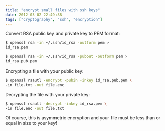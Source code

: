 ```yaml
---
title: "encrypt small files with ssh keys"
date: 2012-03-02 22:49:38
tags: ["cryptography", "ssh", "encryption"]
---
```


Convert RSA public key and private key to PEM format:

```bash
$ openssl rsa -in ~/.ssh/id_rsa -outform pem > 
id_rsa.pem

$ openssl rsa -in ~/.ssh/id_rsa -pubout -outform pem >
id_rsa.pub.pem
```

Encrypting a file with your public key:

```bash
$ openssl rsautl -encrypt -pubin -inkey id_rsa.pub.pem \
-in file.txt -out file.enc
```

Decrypting the file with your private key:
```bash
$ openssl rsautl -decrypt -inkey id_rsa.pem \
-in file.enc -out file.txt
```

Of course, this is asymmetric encryption and your file must be less than or
equal in size to your key!

